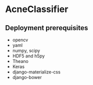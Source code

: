 # AcneClassifier
## Deployment prerequisites
* opencv
* yaml
* numpy, scipy
* HDF5 and h5py
* Theano
* Keras
* django-materialize-css
* django-bower
